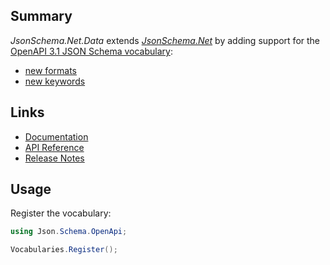 ## Summary

_JsonSchema.Net.Data_ extends [_JsonSchema.Net_](https://www.nuget.org/packages/JsonSchema.Net) by adding support for the [OpenAPI 3.1 JSON Schema vocabulary](https://spec.openapis.org/oas/latest.html):

- [new formats](https://spec.openapis.org/oas/latest.html#data-types)
- [new keywords](https://spec.openapis.org/oas/latest.html#fixed-fields-19)

## Links

- [Documentation](https://docs.json-everything.net/schema/vocabs/)
- [API Reference](https://docs.json-everything.net/api/JsonSchema.Net.OpenApi/Vocabularies/)
- [Release Notes](https://docs.json-everything.net/rn-json-schema-openapi/)

## Usage

Register the vocabulary:

```c#
using Json.Schema.OpenApi;

Vocabularies.Register();
```